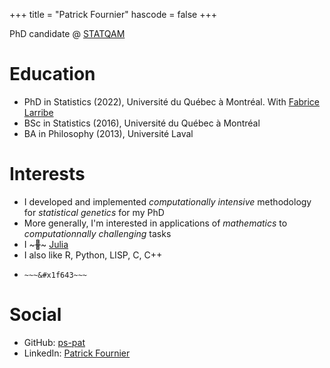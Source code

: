 +++
title = "Patrick Fournier"
hascode = false
+++

PhD candidate @ [STATQAM](https://statqam.uqam.ca/)

# Education
* PhD in Statistics (2022), Université du Québec à Montréal. 
  With [Fabrice Larribe](http://fabricelarribe.uqam.ca/)
* BSc in Statistics (2016), Université du Québec à Montréal
* BA in Philosophy (2013), Université Laval

# Interests
* I developed and implemented *computationally intensive* methodology for
  *statistical genetics* for my PhD 
* More generally, I'm interested in applications of *mathematics* to
  *computationnally challenging* tasks
* I ~~~&#x1F49C;~~~ [Julia](https://julialang.org/)
* I also like R, Python, LISP, C, C++
* ~~~<a role="button" onclick="cons(body)">Click me</a>~~~ if you're tired of the background
  ~~~&#x1f643~~~

# Social
* GitHub: [ps-pat](https://github.com/ps-pat)
* LinkedIn: [Patrick Fournier](https://www.linkedin.com/in/p-fournier42)
